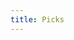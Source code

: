 ```yaml
---
title: Picks
---
```


<link href="/rmarkdown-libs/tabwid/tabwid.css" rel="stylesheet" />

<style type="text/css">
h1 {
  text-align: center;
}
</style>
<template id="c1d5b043-54e0-4129-85f3-ede25ab32c89"><style>
.tabwid table{
  border-spacing:0px !important;
  border-collapse:collapse;
  line-height:1;
  margin-left:auto;
  margin-right:auto;
  border-width: 0;
  display: table;
  margin-top: 1.275em;
  margin-bottom: 1.275em;
  border-color: transparent;
}
.tabwid_left table{
  margin-left:0;
}
.tabwid_right table{
  margin-right:0;
}
.tabwid td {
    padding: 0;
}
.tabwid a {
  text-decoration: none;
}
.tabwid thead {
    background-color: transparent;
}
.tabwid tfoot {
    background-color: transparent;
}
.tabwid table tr {
background-color: transparent;
}
</style><div class="tabwid"><style>.cl-66e8c86a{}.cl-66e1155c{font-family:'Helvetica';font-size:11pt;font-weight:normal;font-style:normal;text-decoration:none;color:rgba(255, 255, 255, 1.00);background-color:transparent;}.cl-66e115a2{font-family:'Helvetica';font-size:11pt;font-weight:normal;font-style:normal;text-decoration:none;color:rgba(0, 0, 0, 1.00);background-color:transparent;}.cl-66e1333e{margin:0;text-align:left;border-bottom: 0 solid rgba(0, 0, 0, 1.00);border-top: 0 solid rgba(0, 0, 0, 1.00);border-left: 0 solid rgba(0, 0, 0, 1.00);border-right: 0 solid rgba(0, 0, 0, 1.00);padding-bottom:5pt;padding-top:5pt;padding-left:5pt;padding-right:5pt;line-height: 1;background-color:transparent;}.cl-66e17592{width:91.5pt;background-color:transparent;vertical-align: middle;border-bottom: 0 solid rgba(0, 0, 0, 1.00);border-top: 0 solid rgba(0, 0, 0, 1.00);border-left: 0 solid rgba(0, 0, 0, 1.00);border-right: 0 solid rgba(0, 0, 0, 1.00);margin-bottom:0;margin-top:0;margin-left:0;margin-right:0;}.cl-66e1759c{width:103.7pt;background-color:transparent;vertical-align: middle;border-bottom: 0 solid rgba(0, 0, 0, 1.00);border-top: 0 solid rgba(0, 0, 0, 1.00);border-left: 0 solid rgba(0, 0, 0, 1.00);border-right: 0 solid rgba(0, 0, 0, 1.00);margin-bottom:0;margin-top:0;margin-left:0;margin-right:0;}.cl-66e175a6{width:57.2pt;background-color:transparent;vertical-align: middle;border-bottom: 0 solid rgba(0, 0, 0, 1.00);border-top: 0 solid rgba(0, 0, 0, 1.00);border-left: 0 solid rgba(0, 0, 0, 1.00);border-right: 0 solid rgba(0, 0, 0, 1.00);margin-bottom:0;margin-top:0;margin-left:0;margin-right:0;}.cl-66e175a7{width:127.5pt;background-color:transparent;vertical-align: middle;border-bottom: 0 solid rgba(0, 0, 0, 1.00);border-top: 0 solid rgba(0, 0, 0, 1.00);border-left: 0 solid rgba(0, 0, 0, 1.00);border-right: 0 solid rgba(0, 0, 0, 1.00);margin-bottom:0;margin-top:0;margin-left:0;margin-right:0;}.cl-66e175b0{width:96.4pt;background-color:transparent;vertical-align: middle;border-bottom: 0 solid rgba(0, 0, 0, 1.00);border-top: 0 solid rgba(0, 0, 0, 1.00);border-left: 0 solid rgba(0, 0, 0, 1.00);border-right: 0 solid rgba(0, 0, 0, 1.00);margin-bottom:0;margin-top:0;margin-left:0;margin-right:0;}.cl-66e175b1{width:91.5pt;background-color:transparent;vertical-align: middle;border-bottom: 0 solid rgba(0, 0, 0, 1.00);border-top: 0 solid rgba(0, 0, 0, 1.00);border-left: 0 solid rgba(0, 0, 0, 1.00);border-right: 0 solid rgba(0, 0, 0, 1.00);margin-bottom:0;margin-top:0;margin-left:0;margin-right:0;}.cl-66e175ba{width:127.5pt;background-color:transparent;vertical-align: middle;border-bottom: 0 solid rgba(0, 0, 0, 1.00);border-top: 0 solid rgba(0, 0, 0, 1.00);border-left: 0 solid rgba(0, 0, 0, 1.00);border-right: 0 solid rgba(0, 0, 0, 1.00);margin-bottom:0;margin-top:0;margin-left:0;margin-right:0;}.cl-66e175bb{width:57.2pt;background-color:transparent;vertical-align: middle;border-bottom: 0 solid rgba(0, 0, 0, 1.00);border-top: 0 solid rgba(0, 0, 0, 1.00);border-left: 0 solid rgba(0, 0, 0, 1.00);border-right: 0 solid rgba(0, 0, 0, 1.00);margin-bottom:0;margin-top:0;margin-left:0;margin-right:0;}.cl-66e175bc{width:96.4pt;background-color:transparent;vertical-align: middle;border-bottom: 0 solid rgba(0, 0, 0, 1.00);border-top: 0 solid rgba(0, 0, 0, 1.00);border-left: 0 solid rgba(0, 0, 0, 1.00);border-right: 0 solid rgba(0, 0, 0, 1.00);margin-bottom:0;margin-top:0;margin-left:0;margin-right:0;}.cl-66e175c4{width:103.7pt;background-color:transparent;vertical-align: middle;border-bottom: 0 solid rgba(0, 0, 0, 1.00);border-top: 0 solid rgba(0, 0, 0, 1.00);border-left: 0 solid rgba(0, 0, 0, 1.00);border-right: 0 solid rgba(0, 0, 0, 1.00);margin-bottom:0;margin-top:0;margin-left:0;margin-right:0;}.cl-66e175c5{width:96.4pt;background-color:transparent;vertical-align: middle;border-bottom: 0 solid rgba(0, 0, 0, 1.00);border-top: 0 solid rgba(0, 0, 0, 1.00);border-left: 0 solid rgba(0, 0, 0, 1.00);border-right: 0 solid rgba(0, 0, 0, 1.00);margin-bottom:0;margin-top:0;margin-left:0;margin-right:0;}.cl-66e175c6{width:91.5pt;background-color:transparent;vertical-align: middle;border-bottom: 0 solid rgba(0, 0, 0, 1.00);border-top: 0 solid rgba(0, 0, 0, 1.00);border-left: 0 solid rgba(0, 0, 0, 1.00);border-right: 0 solid rgba(0, 0, 0, 1.00);margin-bottom:0;margin-top:0;margin-left:0;margin-right:0;}.cl-66e175c7{width:103.7pt;background-color:transparent;vertical-align: middle;border-bottom: 0 solid rgba(0, 0, 0, 1.00);border-top: 0 solid rgba(0, 0, 0, 1.00);border-left: 0 solid rgba(0, 0, 0, 1.00);border-right: 0 solid rgba(0, 0, 0, 1.00);margin-bottom:0;margin-top:0;margin-left:0;margin-right:0;}.cl-66e175ce{width:57.2pt;background-color:transparent;vertical-align: middle;border-bottom: 0 solid rgba(0, 0, 0, 1.00);border-top: 0 solid rgba(0, 0, 0, 1.00);border-left: 0 solid rgba(0, 0, 0, 1.00);border-right: 0 solid rgba(0, 0, 0, 1.00);margin-bottom:0;margin-top:0;margin-left:0;margin-right:0;}.cl-66e175cf{width:127.5pt;background-color:transparent;vertical-align: middle;border-bottom: 0 solid rgba(0, 0, 0, 1.00);border-top: 0 solid rgba(0, 0, 0, 1.00);border-left: 0 solid rgba(0, 0, 0, 1.00);border-right: 0 solid rgba(0, 0, 0, 1.00);margin-bottom:0;margin-top:0;margin-left:0;margin-right:0;}.cl-66e175d0{width:96.4pt;background-color:transparent;vertical-align: middle;border-bottom: 0 solid rgba(0, 0, 0, 1.00);border-top: 0 solid rgba(0, 0, 0, 1.00);border-left: 0 solid rgba(0, 0, 0, 1.00);border-right: 0 solid rgba(0, 0, 0, 1.00);margin-bottom:0;margin-top:0;margin-left:0;margin-right:0;}.cl-66e175d8{width:91.5pt;background-color:transparent;vertical-align: middle;border-bottom: 0 solid rgba(0, 0, 0, 1.00);border-top: 0 solid rgba(0, 0, 0, 1.00);border-left: 0 solid rgba(0, 0, 0, 1.00);border-right: 0 solid rgba(0, 0, 0, 1.00);margin-bottom:0;margin-top:0;margin-left:0;margin-right:0;}.cl-66e175d9{width:57.2pt;background-color:transparent;vertical-align: middle;border-bottom: 0 solid rgba(0, 0, 0, 1.00);border-top: 0 solid rgba(0, 0, 0, 1.00);border-left: 0 solid rgba(0, 0, 0, 1.00);border-right: 0 solid rgba(0, 0, 0, 1.00);margin-bottom:0;margin-top:0;margin-left:0;margin-right:0;}.cl-66e175da{width:127.5pt;background-color:transparent;vertical-align: middle;border-bottom: 0 solid rgba(0, 0, 0, 1.00);border-top: 0 solid rgba(0, 0, 0, 1.00);border-left: 0 solid rgba(0, 0, 0, 1.00);border-right: 0 solid rgba(0, 0, 0, 1.00);margin-bottom:0;margin-top:0;margin-left:0;margin-right:0;}.cl-66e175e2{width:103.7pt;background-color:transparent;vertical-align: middle;border-bottom: 0 solid rgba(0, 0, 0, 1.00);border-top: 0 solid rgba(0, 0, 0, 1.00);border-left: 0 solid rgba(0, 0, 0, 1.00);border-right: 0 solid rgba(0, 0, 0, 1.00);margin-bottom:0;margin-top:0;margin-left:0;margin-right:0;}.cl-66e175ec{width:96.4pt;background-color:transparent;vertical-align: middle;border-bottom: 2pt solid rgba(102, 102, 102, 1.00);border-top: 0 solid rgba(0, 0, 0, 1.00);border-left: 0 solid rgba(0, 0, 0, 1.00);border-right: 0 solid rgba(0, 0, 0, 1.00);margin-bottom:0;margin-top:0;margin-left:0;margin-right:0;}.cl-66e175ed{width:127.5pt;background-color:transparent;vertical-align: middle;border-bottom: 2pt solid rgba(102, 102, 102, 1.00);border-top: 0 solid rgba(0, 0, 0, 1.00);border-left: 0 solid rgba(0, 0, 0, 1.00);border-right: 0 solid rgba(0, 0, 0, 1.00);margin-bottom:0;margin-top:0;margin-left:0;margin-right:0;}.cl-66e175ee{width:103.7pt;background-color:transparent;vertical-align: middle;border-bottom: 2pt solid rgba(102, 102, 102, 1.00);border-top: 0 solid rgba(0, 0, 0, 1.00);border-left: 0 solid rgba(0, 0, 0, 1.00);border-right: 0 solid rgba(0, 0, 0, 1.00);margin-bottom:0;margin-top:0;margin-left:0;margin-right:0;}.cl-66e175f6{width:91.5pt;background-color:transparent;vertical-align: middle;border-bottom: 2pt solid rgba(102, 102, 102, 1.00);border-top: 0 solid rgba(0, 0, 0, 1.00);border-left: 0 solid rgba(0, 0, 0, 1.00);border-right: 0 solid rgba(0, 0, 0, 1.00);margin-bottom:0;margin-top:0;margin-left:0;margin-right:0;}.cl-66e175f7{width:57.2pt;background-color:transparent;vertical-align: middle;border-bottom: 2pt solid rgba(102, 102, 102, 1.00);border-top: 0 solid rgba(0, 0, 0, 1.00);border-left: 0 solid rgba(0, 0, 0, 1.00);border-right: 0 solid rgba(0, 0, 0, 1.00);margin-bottom:0;margin-top:0;margin-left:0;margin-right:0;}.cl-66e17600{width:91.5pt;background-color:rgba(38, 89, 173, 1.00);vertical-align: middle;border-bottom: 2pt solid rgba(102, 102, 102, 1.00);border-top: 2pt solid rgba(102, 102, 102, 1.00);border-left: 0 solid rgba(0, 0, 0, 1.00);border-right: 0 solid rgba(0, 0, 0, 1.00);margin-bottom:0;margin-top:0;margin-left:0;margin-right:0;}.cl-66e17601{width:127.5pt;background-color:rgba(38, 89, 173, 1.00);vertical-align: middle;border-bottom: 2pt solid rgba(102, 102, 102, 1.00);border-top: 2pt solid rgba(102, 102, 102, 1.00);border-left: 0 solid rgba(0, 0, 0, 1.00);border-right: 0 solid rgba(0, 0, 0, 1.00);margin-bottom:0;margin-top:0;margin-left:0;margin-right:0;}.cl-66e17602{width:96.4pt;background-color:rgba(38, 89, 173, 1.00);vertical-align: middle;border-bottom: 2pt solid rgba(102, 102, 102, 1.00);border-top: 2pt solid rgba(102, 102, 102, 1.00);border-left: 0 solid rgba(0, 0, 0, 1.00);border-right: 0 solid rgba(0, 0, 0, 1.00);margin-bottom:0;margin-top:0;margin-left:0;margin-right:0;}.cl-66e17603{width:103.7pt;background-color:rgba(38, 89, 173, 1.00);vertical-align: middle;border-bottom: 2pt solid rgba(102, 102, 102, 1.00);border-top: 2pt solid rgba(102, 102, 102, 1.00);border-left: 0 solid rgba(0, 0, 0, 1.00);border-right: 0 solid rgba(0, 0, 0, 1.00);margin-bottom:0;margin-top:0;margin-left:0;margin-right:0;}.cl-66e1760a{width:57.2pt;background-color:rgba(38, 89, 173, 1.00);vertical-align: middle;border-bottom: 2pt solid rgba(102, 102, 102, 1.00);border-top: 2pt solid rgba(102, 102, 102, 1.00);border-left: 0 solid rgba(0, 0, 0, 1.00);border-right: 0 solid rgba(0, 0, 0, 1.00);margin-bottom:0;margin-top:0;margin-left:0;margin-right:0;}</style><table class='cl-66e8c86a'>
<thead><tr style="overflow-wrap:break-word;"><td class="cl-66e1760a"><p class="cl-66e1333e"><span class="cl-66e1155c">Player</span></p></td><td class="cl-66e17601"><p class="cl-66e1333e"><span class="cl-66e1155c">West</span></p></td><td class="cl-66e17600"><p class="cl-66e1333e"><span class="cl-66e1155c">East</span></p></td><td class="cl-66e17602"><p class="cl-66e1333e"><span class="cl-66e1155c">South</span></p></td><td class="cl-66e17603"><p class="cl-66e1333e"><span class="cl-66e1155c">Midwest</span></p></td></tr></thead><tbody><tr style="overflow-wrap:break-word;"><td class="cl-66e175a6"><p class="cl-66e1333e"><span class="cl-66e115a2">Kelly</span></p></td><td class="cl-66e175a7"><p class="cl-66e1333e"><span class="cl-66e115a2">Georgia St.</span></p></td><td class="cl-66e17592"><p class="cl-66e1333e"><span class="cl-66e115a2">Norfolk St.</span></p></td><td class="cl-66e175b0"><p class="cl-66e1333e"><span class="cl-66e115a2">Houston</span></p></td><td class="cl-66e1759c"><p class="cl-66e1333e"><span class="cl-66e115a2">Iowa</span></p></td></tr><tr style="overflow-wrap:break-word;"><td class="cl-66e175a6"><p class="cl-66e1333e"><span class="cl-66e115a2">Mike</span></p></td><td class="cl-66e175a7"><p class="cl-66e1333e"><span class="cl-66e115a2">Memphis</span></p></td><td class="cl-66e17592"><p class="cl-66e1333e"><span class="cl-66e115a2">Murray St.</span></p></td><td class="cl-66e175b0"><p class="cl-66e1333e"><span class="cl-66e115a2">Loyola Chicago</span></p></td><td class="cl-66e1759c"><p class="cl-66e1333e"><span class="cl-66e115a2">South Dakota St.</span></p></td></tr><tr style="overflow-wrap:break-word;"><td class="cl-66e175bb"><p class="cl-66e1333e"><span class="cl-66e115a2">Maddie</span></p></td><td class="cl-66e175ba"><p class="cl-66e1333e"><span class="cl-66e115a2">Memphis</span></p></td><td class="cl-66e175b1"><p class="cl-66e1333e"><span class="cl-66e115a2">Marquette</span></p></td><td class="cl-66e175bc"><p class="cl-66e1333e"><span class="cl-66e115a2">Michigan</span></p></td><td class="cl-66e175c4"><p class="cl-66e1333e"><span class="cl-66e115a2">Miami</span></p></td></tr><tr style="overflow-wrap:break-word;"><td class="cl-66e175a6"><p class="cl-66e1333e"><span class="cl-66e115a2">Ry Guy</span></p></td><td class="cl-66e175a7"><p class="cl-66e1333e"><span class="cl-66e115a2">Gonzaga</span></p></td><td class="cl-66e17592"><p class="cl-66e1333e"><span class="cl-66e115a2">Murray St.</span></p></td><td class="cl-66e175b0"><p class="cl-66e1333e"><span class="cl-66e115a2">Chattanooga</span></p></td><td class="cl-66e1759c"><p class="cl-66e1333e"><span class="cl-66e115a2">Iowa St.</span></p></td></tr><tr style="overflow-wrap:break-word;"><td class="cl-66e175ce"><p class="cl-66e1333e"><span class="cl-66e115a2">Steve</span></p></td><td class="cl-66e175cf"><p class="cl-66e1333e"><span class="cl-66e115a2">Rutgers / Notre Dame</span></p></td><td class="cl-66e175c6"><p class="cl-66e1333e"><span class="cl-66e115a2">San Fransisco</span></p></td><td class="cl-66e175c5"><p class="cl-66e1333e"><span class="cl-66e115a2">Illinois</span></p></td><td class="cl-66e175c7"><p class="cl-66e1333e"><span class="cl-66e115a2">Providence</span></p></td></tr><tr style="overflow-wrap:break-word;"><td class="cl-66e175d9"><p class="cl-66e1333e"><span class="cl-66e115a2">Nate</span></p></td><td class="cl-66e175da"><p class="cl-66e1333e"><span class="cl-66e115a2">Texas Tech</span></p></td><td class="cl-66e175d8"><p class="cl-66e1333e"><span class="cl-66e115a2">UCLA</span></p></td><td class="cl-66e175d0"><p class="cl-66e1333e"><span class="cl-66e115a2">Tennessee</span></p></td><td class="cl-66e175e2"><p class="cl-66e1333e"><span class="cl-66e115a2">Wisconsin</span></p></td></tr><tr style="overflow-wrap:break-word;"><td class="cl-66e175f7"><p class="cl-66e1333e"><span class="cl-66e115a2">Rene</span></p></td><td class="cl-66e175ed"><p class="cl-66e1333e"><span class="cl-66e115a2">Uconn</span></p></td><td class="cl-66e175f6"><p class="cl-66e1333e"><span class="cl-66e115a2">North Carolina</span></p></td><td class="cl-66e175ec"><p class="cl-66e1333e"><span class="cl-66e115a2">Villanova</span></p></td><td class="cl-66e175ee"><p class="cl-66e1333e"><span class="cl-66e115a2">Providence</span></p></td></tr></tbody></table></div></template>
<div class="flextable-shadow-host" id="3eb987b8-dc7f-4f83-9c1b-5c74641bb945"></div>
<script>
var dest = document.getElementById("3eb987b8-dc7f-4f83-9c1b-5c74641bb945");
var template = document.getElementById("c1d5b043-54e0-4129-85f3-ede25ab32c89");
var caption = template.content.querySelector("caption");
if(caption) {
  caption.style.cssText = "display:block;text-align:center;";
  var newcapt = document.createElement("p");
  newcapt.appendChild(caption)
  dest.parentNode.insertBefore(newcapt, dest.previousSibling);
}
var fantome = dest.attachShadow({mode: 'open'});
var templateContent = template.content;
fantome.appendChild(templateContent);
</script>
